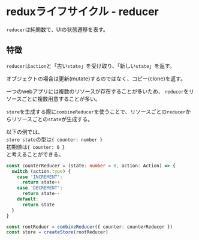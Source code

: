# reduxライフサイクル - reducer

`reducer`は純関数で、UIの状態遷移を表す。

## 特徴

`reducer`は`action`と「古い`state`」を受け取り、「新しい`state`」を返す。

オブジェクトの場合は更新(mutate)するのではなく、コピー(clone)を返す。

一つのwebアプリには複数のリソースが存在することが多いため、
`reducer`をリソースごとに複数用意することが多い。

`store`を生成する際に`combineReducer`を使うことで、リソースごとの`reducer`からリソースごとの`state`が生成する。

以下の例では、<br />
`store state`の型は`{ counter: number }`<br />
初期値は`{ counter: 0 }`<br />
と考えることができる。

```ts
const counterReducer = (state: number = 0, action: Action) => {
  switch (action.type) {
    case 'INCREMENT':
      return state++
    case 'DECREMENT':
      return state--
    default:
      return state
  }
}

const rootReduer = combineReducer({ counter: counterReducer })
const store = createStore(rootReducer)
```
